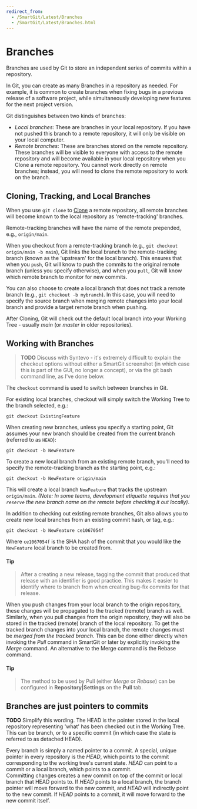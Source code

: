 ```yaml
---
redirect_from:
  - /SmartGit/Latest/Branches
  - /SmartGit/Latest/Branches.html
---
```

# Branches

Branches are used by Git to store an independent series of commits within a repository.

In Git, you can create as many Branches in a repository as needed. For example, it is common to create branches when fixing bugs in a previous release of a software project, while simultaneously developing new features for the next project version.

Git distinguishes between two kinds of branches: 
- *Local branches*: These are branches in your local repository. If you have not pushed this branch to a remote repository, it will only be visible on your local computer.
- *Remote branches*: These are branches stored on the remote repository. These branches will be visible to everyone with access to the remote repository and will become available in your local repository when you Clone a remote repository.
You cannot work directly on remote branches; instead, you will need to clone the remote repository to work on the branch.

## Cloning, Tracking, and Local Branches
When you use `git clone` to [Clone](Clone.md) a remote repository, all remote branches will become known to the local repository as 'remote-tracking' branches.

Remote-tracking branches will have the name of the remote prepended, e.g., `origin/main`.

When you checkout from a remote-tracking branch (e.g., `git checkout origin/main -b main`), Git links the local branch to the remote-tracking branch (known as the 'upstream' for the local branch). This ensures that when you `push`, Git will know to push the commits to the original remote branch (unless you specify otherwise), and when you `pull`, Git will know which remote branch to monitor for new commits.

You can also choose to create a local branch that does not track a remote branch (e.g., `git checkout -b mybranch`). In this case, you will need to specify the source branch when merging remote changes into your local branch and provide a target remote branch when pushing.

After Cloning, Git will check out the default local branch into your Working Tree -  usually *main* (or *master* in older repositories).

## Working with Branches
> **TODO** Discuss with Syntevo - it's extremely difficult to explain the checkout options without either a SmartGit screenshot (in which case this is part of the GUI, no longer a concept), or via the git bash command line, as I've done below.

The `checkout` command is used to switch between branches in Git.

For existing local branches, checkout will simply switch the Working Tree to the branch selected, e.g.:

`git checkout ExistingFeature`

When creating new branches, unless you specify a starting point, Git assumes your new branch should be created from the current branch (referred to as `HEAD`):

`git checkout -b NewFeature` 

To create a new local branch from an existing remote branch, you'll need to specify the remote-tracking branch as the starting point, e.g.:

`git checkout -b NewFeature origin/main`

This will create a local branch `NewFeature` that tracks the upstream `origin/main`. _(Note: In some teams, development etiquette requires that you `reserve` the new branch name on the remote before checking it out locally)_.

In addition to checking out existing remote branches, Git also allows you to create new local branches from an existing commit hash, or tag, e.g.:

`git checkout -b NewFeature ce1067054f`

Where `ce1067054f` is the SHA hash of the commit that you would like the `NewFeature` local branch to be created from.
#### Tip
>
> After a creating a new release, tagging the commit that produced that release with an identifier is good practice.
This makes it easier to identify where to branch from when creating bug-fix commits for that release.
>

When you push changes from your local branch to the origin repository,
these changes will be propagated to the tracked (remote) branch as well.
Similarly, when you pull changes from the origin repository, they will also be stored in the tracked (remote) branch of the local
repository. To get the tracked branch changes into your local branch,
the remote changes must be *merged from the tracked branch*. This can
be done either directly when invoking the *Pull* command in SmartGit or
later by explicitly invoking the *Merge* command. An alternative to the
Merge command is the Rebase command.


#### Tip
>
>The method to be used by Pull (either *Merge* or *Rebase*) can be
>configured in **Repository\|Settings** on the **Pull** tab.
>

## Branches are just pointers to commits

**TODO** Simplify this wording. The HEAD is the pointer stored in the local repository representing 'what' has been checked out in the Working Tree. 
This can be branch, or to a specific commit (in which case the state is referred to as detached HEAD).


Every branch is simply a named pointer to a commit. A special, unique pointer in every repository is the *HEAD*, which points to the commit corresponding to the working tree's current state. *HEAD* can point to a commit or a local branch, which points to a commit.  
Committing changes creates a new commit on top of the commit
or local branch that HEAD points to. If *HEAD* points to a local
branch, the branch pointer will move forward to the new commit, and
*HEAD* will indirectly point to the new commit. If *HEAD*
points to a commit, it will move forward to the new commit itself.

